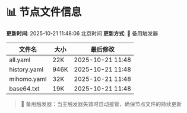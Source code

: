 # 📊 节点文件信息

**更新时间**: 2025-10-21 11:48:06 北京时间
**更新方式**: 🔄 备用触发器

| 文件名 | 大小 | 最后修改 |
|--------|------|----------|
| all.yaml | 22K | 2025-10-21 11:48 |
| history.yaml | 946K | 2025-10-21 11:48 |
| mihomo.yaml | 32K | 2025-10-21 11:48 |
| base64.txt | 19K | 2025-10-21 11:48 |

> 🔄 备用触发器：当主触发器失效时自动接管，确保节点文件的持续更新
